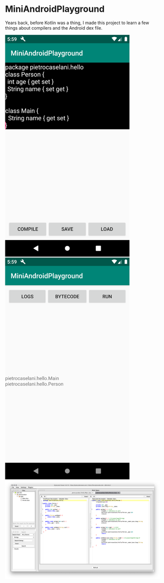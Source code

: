 # MiniAndroidPlayground

Years back, before Kotlin was a thing, I made this project to learn a few things about compilers and the Android dex file.

<img src="https://raw.githubusercontent.com/pietrocaselani/MiniAndroidPlayground/master/images/code.png" alt="Source code" width="405"/>

<img src="https://raw.githubusercontent.com/pietrocaselani/MiniAndroidPlayground/master/images/classes.png" alt="Classes" width="405"/>

<img src="https://raw.githubusercontent.com/pietrocaselani/MiniAndroidPlayground/master/images/bytecodeviewer.png" alt="Bytecode"/>
